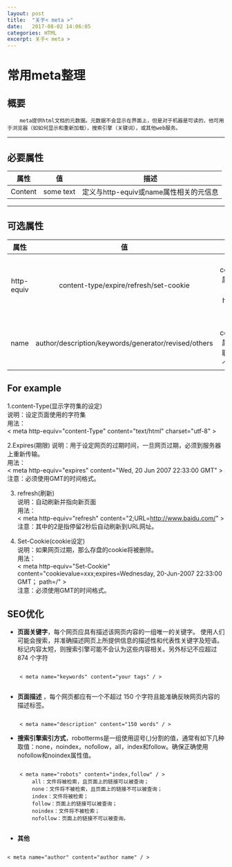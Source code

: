 ```yaml
---
layout: post
title:  "关于< meta >"
date:   2017-08-02 14:06:05
categories: HTML
excerpt: 关于< meta >
---
```


# 常用meta整理  
## 概要
		meta提供html文档的元数据。元数据不会显示在界面上，但是对于机器是可读的，他可用于浏览器（如如何显示和重新加载），搜索引擎（关键词），或其他web服务。  
*** 

## 必要属性  
|属性 |   值| 描述|      
|:---:|:---:|:---:|    
|Content|some text|定义与http-equiv或name属性相关的元信息|    

***  
## 可选属性   
| 属性     |       值                                            | 描述                    |           
|:-------: |:--------------------------------------------------:|:-----------------------:|         
|http-equiv|content-type/expire/refresh/set-cookie              |把content属性关联到http头部|         
|name      |author/description/keywords/generator/revised/others|把content属性关联到一个名称|                  

## For example
1.content-Type(显示字符集的设定)    
说明：设定页面使用的字符集   
用法：     
	< meta http-equiv="content-Type" content="text/html" charset="utf-8" >  

2.Expires(期限) 
说明：用于设定网页的过期时间，一旦网页过期，必须到服务器上重新传输。                     
用法：  
	< meta http-equiv="expires"  content="Wed, 20 Jun 2007 22:33:00 GMT" >  
注意：必须使用GMT的时间格式。  

3. refresh(刷新)   
说明：自动刷新并指向新页面  
用法：  
	< meta http-equiv="refresh"  content="2;URL=http://www.baidu.com/" >	    
注意：其中的2是指停留2秒后自动刷新到URL网址。   

4. Set-Cookie(cookie设定)     
说明：如果网页过期，那么存盘的cookie将被删除。  
用法：  
	< meta http-equiv="Set-Cookie" content="cookievalue=xxx;expires=Wednesday, 20-Jun-2007 22:33:00 GMT； path=/" >   
注意：必须使用GMT的时间格式。  

## SEO优化  
* **页面关键字**，每个网页应具有描述该网页内容的一组唯一的关键字。
 使用人们可能会搜索，并准确描述网页上所提供信息的描述性和代表性关键字及短语。标记内容太短，则搜索引擎可能不会认为这些内容相关。另外标记不应超过 874 个字符  
 <pre><code>
 	< meta name="keywords" content="your tags" / >
 </code></pre>
* **页面描述** ，每个网页都应有一个不超过 150 个字符且能准确反映网页内容的描述标签。  
<pre><code>
	< meta name="description" content="150 words" / >  
</code></pre>
* **搜索引擎索引方式**，robotterms是一组使用逗号(,)分割的值，通常有如下几种取值：none，noindex，nofollow，all，index和follow。确保正确使用nofollow和noindex属性值。   
<pre><code>
	< meta name="robots" content="index,follow" / >
	    all：文件将被检索，且页面上的链接可以被查询；
	    none：文件将不被检索，且页面上的链接不可以被查询；
	    index：文件将被检索；
	    follow：页面上的链接可以被查询；
	    noindex：文件将不被检索；
	    nofollow：页面上的链接不可以被查询。
 </code></pre>
* **其他**
<pre><code>
< meta name="author" content="author name" / > <!-- 定义网页作者 -->
 </code></pre>

